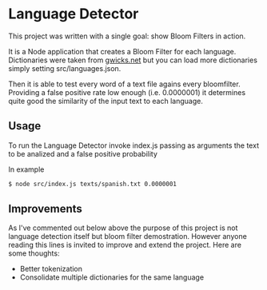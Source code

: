 Language Detector
=================

This project was written with a single goal: show Bloom Filters in action.

It is a Node application that creates a Bloom Filter for each language. Dictionaries were taken from [gwicks.net](http://www.gwicks.net/dictionaries.htm) but you can load more dictionaries simply setting src/languages.json.

Then it is able to test every word of a text file agains every bloomfilter. Providing a false positive rate low enough (i.e. 0.0000001) it determines quite good the similarity of the input text to each language.

## Usage

To run the Language Detector invoke index.js passing as arguments the text to be analized and a false positive probability

In example

```bash 
$ node src/index.js texts/spanish.txt 0.0000001
```
## Improvements

As I've commented out below above the purpose of this project is not language detection itself but bloom filter demostration. However anyone reading this lines is invited to improve and extend the project. Here are some thoughts:

* Better tokenization
* Consolidate multiple dictionaries for the same language




